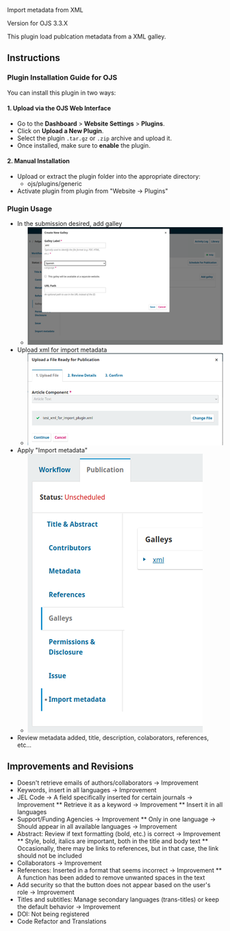Import metadata from XML

Version for OJS 3.3.X

This plugin load publcation metadata from a XML galley.


## Instructions
### Plugin Installation Guide for OJS

You can install this plugin in two ways:

#### 1. Upload via the OJS Web Interface
- Go to the **Dashboard** > **Website Settings** > **Plugins**.
- Click on **Upload a New Plugin**.
- Select the plugin `.tar.gz` or `.zip` archive and upload it.
- Once installed, make sure to **enable** the plugin.

#### 2. Manual Installation
- Upload or extract the plugin folder into the appropriate directory:
  - ojs/plugins/generic
- Activate plugin from plugin from "Website -> Plugins"

### Plugin Usage
* In the submission desired, add galley
    - ![Add galley](doc/img/submission_add_galley.png)
* Upload xml for import metadata
    - ![Xml galley](doc/img/submission_galley_add_xml.png)
* Apply "Import metadata"
    - ![Import metadata](doc/img/submission_import_metadata_button.png)
* Review metadata added, title, description, colaborators, references, etc...




## Improvements and Revisions
* Doesn't retrieve emails of authors/collaborators → Improvement
* Keywords, insert in all languages → Improvement
* JEL Code → A field specifically inserted for certain journals → Improvement
** Retrieve it as a keyword → Improvement
** Insert it in all languages
* Support/Funding Agencies → Improvement
** Only in one language → Should appear in all available languages → Improvement
* Abstract: Review if text formatting (bold, etc.) is correct → Improvement
** Style, bold, italics are important, both in the title and body text
** Occasionally, there may be links to references, but in that case, the link should not be included
* Collaborators → Improvement
* References: Inserted in a format that seems incorrect → Improvement
** A function has been added to remove unwanted spaces in the text
* Add security so that the button does not appear based on the user's role → Improvement
* Titles and subtitles: Manage secondary languages (trans-titles) or keep the default behavior → Improvement
* DOI: Not being registered
* Code Refactor and Translations
